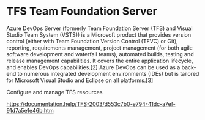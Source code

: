 # TFS Team Foundation Server

Azure DevOps Server (formerly Team Foundation Server (TFS) and Visual Studio Team System (VSTS)) is a Microsoft product that provides version control (either with Team Foundation Version Control (TFVC) or Git), reporting, requirements management, project management (for both agile software development and waterfall teams), automated builds, testing and release management capabilities. It covers the entire application lifecycle, and enables DevOps capabilities.[2] Azure DevOps can be used as a back-end to numerous integrated development environments (IDEs) but is tailored for Microsoft Visual Studio and Eclipse on all platforms.[3]


Configure and manage TFS resources

https://documentation.help/TFS-2003/d553c7b0-e794-41dc-a7ef-91d7a5e1e46b.htm